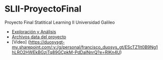 # SLII-ProyectoFinal
Proyecto Final Statitical Learning II Universidad Galileo

- [Exploración y Análisis](https://github.com/duartefrancisco/SLII-ProyectoFinal/blob/main/Proyecto.ipynb)
- [Archivos data del proyecto](https://github.com/duartefrancisco/SLII-ProyectoFinal/tree/main/archivos)
- [Video] (https://duosysgt-my.sharepoint.com/:v:/g/personal/francisco_duosys_gt/EScTZ1It0B9Ng1hLRO2HWEkBGzjTq89GCpkM-PdDaINnrQ?e=RIKn4U)